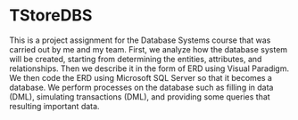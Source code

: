 # TStoreDBS
This is a project assignment for the Database Systems course that was carried out by me and my team. First, we analyze how the database system will be created, starting from determining the entities, attributes, and relationships. Then we describe it in the form of ERD using Visual Paradigm.
We then code the ERD using Microsoft SQL Server so that it becomes a database. We perform processes on the database such as filling in data (DML), simulating transactions (DML), and providing some queries that resulting important data.
